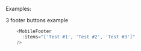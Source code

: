 Examples:

3 footer buttons example
```js
    <MobileFooter
      :items="['Test #1', 'Test #2', 'Test #3']"
    />
```